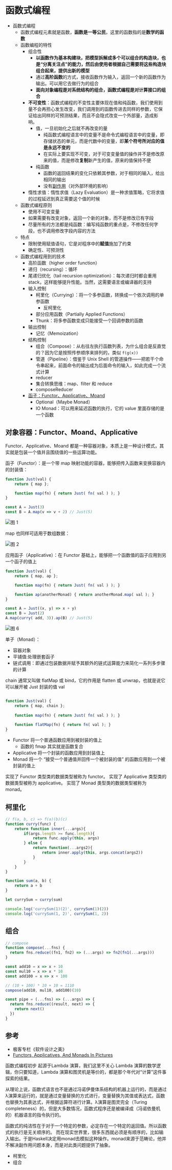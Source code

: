 # 函数式编程

- 函数式编程
  - 函数式编程元素就是函数，**函数是一等公民**，这里的函数指的是**数学的函数**
  - 函数编程的特性
    - 组合性
      - **以函数作为基本构建块，把模型拆解成多个可以组合的构造块，也是“分离关注点”的能力，然后由使用者根据自己需要将这些构造块组合起来，提供出新的模型**
      - 通过**高阶函数**的方式，接收函数作为输入，返回一个新的函数作为输出。可以用它去做行为的组合
      - **面向对象编程是对系统结构的组合，函数式编程是对计算接口的组合**
    - **不可变性**：函数式编程的不变性主要体现在值和纯函数，我们使用到量不会再担心发生改变，我们调用到的函数传进去同样的参数，它保证给出同样的可预测结果，而且不会隐式改变一个外部量，造成影响。
      - 值，一旦初始化之后就不再改变的量
        - 纯函数式编程语言中的变量不是命令式编程语言中的变量，即存储状态的单元，而是代数中的变量，即**某个符号所对应的值是永远不变的**
        - 在实际上要实现不可变，对于可变变量值的操作并不是修改原来的值，而是修改**复制**新产生的值，原来的值保持不便
      - 纯函数
        - 函数的返回结果的变化只依赖其参数，对于相同的输入，给出相同的输出
        - 没有[副作用](https://zh.m.wikipedia.org/zh-cn/%E5%89%AF%E4%BD%9C%E7%94%A8_(%E8%AE%A1%E7%AE%97%E6%9C%BA%E7%A7%91%E5%AD%A6))（对外部环境的影响）
    - 惰性求值：惰性求值（Lazy Evaluation）是一种求值策略，它将求值的过程延迟到真正需要这个值的时候
  - 函数式编程原则
    - 使用不可变变量
    - 如果需要有改变对象，返回一个新的对象，而不是修改已有字段
    - 尽量所有的方法都是纯函数：编写纯函数的重点是，不修改任何字段，也不调用修改字段内容的方法
  - 特点
    - 限制使用赋值语句，它是对程序中的**赋值**施加了约束
    - 确定性、可预测性
  - 函数式编程用到的技术
    - 高阶函数（higher order function）
    - 递归（recursing）：循环
    - 尾递归优化（tail recursion optimization）：每次递归时都会重用 stack，这样能够提升性能。当然，这需要语言或编译器的支持
    - 输入控制
      - 柯里化（Currying）：将一个多参函数，转换成一个依次调用的单参函数
        - 反柯里化
      - 部分应用函数（Partially Applied Functions）
      - Thunk：将多参函数变成只能接受一个回调参数的函数
    - 输出控制
      - 记忆（Memoization） 
    - 结构控制
      - 组合（Compose）：从右往左执行函数列表，为什么组合是反直觉的？因为它是按照传参顺序来排列的，类似 `f(g(x))`
      - 管道（Pipeline）：借鉴于 Unix Shell 的管道操作——把若干个命令串起来，前面命令的输出成为后面命令的输入，如此完成一个流式计算
      - reducer
      - 集合转换思维：map、filter 和 reduce
      - composeReducer
    - [函子：Functor、Applicative、Moand](#对象容器functorapplicativemoand)
      - Optional（Maybe Monad）
      - IO Monad：可以用来延迟函数的执行，它的 value 里面存储的是一个函数

## 对象容器：Functor、Moand、Applicative

Functor、Applicative、Moand 都是一种容器对象，本质上是一种设计模式，其实就是包装一个值并且围绕值的一些运算功能。

函子（Functor）：是一个带 map 映射功能的容器，能够把传入函数来变换容器内的封装值：

```js
function Just(val) {
    return { map };

    function map(fn) { return Just( fn( val ) ); }
}

const A = Just(3)
const B = A.map(v => v + 2) // Just(5)
```

![图 1](./images/1665764790545.png)  

map 也同样可适用于数组数据：

![图 2](./images/1665764954907.png)  

应用函子（Applicative）：在 Functor 基础上，能够把一个函数值的函子应用到另一个函子的值上

```js
function Just(val) {
    return { map, ap };

    function map(fn) { return Just( fn( val ) ); }

    function ap(anotherMonad) { return anotherMonad.map( val ); }
}

const A = Just((x, y) => x + y)
const B = Just(2)
A.map(curry( add, 3)).ap(B) // Just(5)
```

![图 6](./images/1666196183912.png)  

单子（Monad）：

- 容器对象
- 平铺值:处理嵌套函子
- 链式调用：即通过包装数据并赋予其额外的链式运算能力来简化一系列多步骤的计算

chain 通常又叫做 flatMap 或 bind，它的作用是 flatten 或 unwrap，也就是说它可以展开被 Just 封装的值 val

```js

function Just(val) {
    return { map, chain };
    
    function map(fn) { return Just( fn( val ) ); }
   
    function flatMap(fn) { return fn( val ); }
}
```








- Functor 将一个普通函数应用到被封装的值上
  - 函数的 fmap 其实就是函数复合
- Applicative 将一个封装的函数应用到封装值上
- Monad 将一个 “接受一个普通值并回传一个被封装的值” 的函数应用到一个被封装的值上

实现了 Functor 类型类的数据类型被称为 functor。
实现了 Applicative 类型类的数据类型被称为 applicative。
实现了 Monad 类型类的数据类型被称为 monad。

## 柯里化

```js
// f(a, b, c) => f(a)(b)(c)
function curry(func) {
    return function inner(...args){
        if(args.length >= func.length){
            return func.apply(this, args)
        } else {
            return function(...args2){
                return inner.apply(this, args.concat(args2))
            }
        }
    }
}

function sum(a, b) {
    return a + b
}

let currySum = curry(sum)

console.log('currySum(1)(2)', currySum(1)(2))
console.log('currySum(1, 2)', currySum(1, 2))
```

## 组合

```js
// compose
function compose(...fns) {
  return fns.reduce((fn1, fn2) => (...args) => fn2(fn1(...args)))
}

const add10 = x => x + 10
const mul10 = x => x * 10
const add100 = x => x + 100

// (10 + 100) * 10 + 10 = 1110
compose(add10, mul10, add100)(10)
```

```js
const pipe = (...fns) => (...args) => {
  return fns.reduce((result, next) => {
    return next()
  })
}
```

## 参考

- 极客专栏《软件设计之美》
- [Functors, Applicatives, And Monads In Pictures](https://adit.io/posts/2013-04-17-functors,_applicatives,_and_monads_in_pictures.html)










函数式编程初步
起源于Lambda 演算，我们这里不关心 Lambda 演算的数学逻辑，你只要知道，Lambda 演算和图灵机是等价的，都是那个年代对“计算”这件事探索的结果。

从理论上说，函数式语言也不是通过冯诺伊曼体系结构的机器上运行的，而是通过λ演算来运行的，就是通过变量替换的方式进行，变量替换为其值或表达式，函数也替换为其表达式，并根据运算符进行计算。λ演算是图灵完全（Turing completeness）的，但是大多数情况，函数式程序还是被编译成（冯诺依曼机的）机器语言的指令执行的。




函数式的纯洁性在于对于一个特定的参数，必定存在一个特定的返回值。所以函数式的执行是无关顺序的。
而在现实世界里，很多东西就必须是有顺序的，比如输入输出。于是Haskell决定用monad去模拟这种操作。monad来源于范畴论，他并不解决副作用问题本身，而是对此类问题提供了抽象。



- 柯里化
- 组合